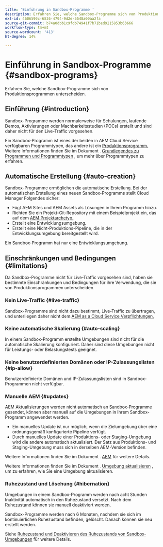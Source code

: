 ```yaml
---
title: 'Einführung in Sandbox-Programme '
description: Erfahren Sie, welche Sandbox-Programme sich von Produktionsprogrammen unterscheiden.
exl-id: 4606590c-6826-4794-9d2e-5548a00aa2fa
source-git-commit: b74a0dbb1c9fdb74941f7b71bed9215853b63666
workflow-type: tm+mt
source-wordcount: '413'
ht-degree: 14%

---
```



# Einführung in Sandbox-Programme {#sandbox-programs}

Erfahren Sie, welche Sandbox-Programme sich von Produktionsprogrammen unterscheiden.

## Einführung {#introduction}

Sandbox-Programme werden normalerweise für Schulungen, laufende Demos, Aktivierungen oder Machbarkeitsstudien (POCs) erstellt und sind daher nicht für den Live-Traffic vorgesehen.

Ein Sandbox-Programm ist eines der beiden in AEM Cloud Service verfügbaren Programmtypen, das andere ist ein [Produktionsprogramm.](introduction-production-programs.md) Weitere Informationen finden Sie im Dokument . [Grundlegendes zu Programmen und Programmtypen](/help/implementing/cloud-manager/getting-access-to-aem-in-cloud/program-types.md) , um mehr über Programmtypen zu erfahren.

## Automatische Erstellung {#auto-creation}

Sandbox-Programme ermöglichen die automatische Erstellung. Bei der automatischen Erstellung eines neuen Sandbox-Programms stellt Cloud Manager Folgendes sicher:

* Fügt AEM Sites und AEM Assets als Lösungen in Ihrem Programm hinzu.
* Richten Sie ein Projekt-Git-Repository mit einem Beispielprojekt ein, das auf dem [AEM Projektarchetyp.](https://experienceleague.adobe.com/docs/experience-manager-core-components/using/developing/archetype/overview.html?lang=de)
* Erstellt eine Entwicklungsumgebung.
* Erstellt eine Nicht-Produktions-Pipeline, die in der Entwicklungsumgebung bereitgestellt wird.

Ein Sandbox-Programm hat nur eine Entwicklungsumgebung.

## Einschränkungen und Bedingungen {#limitations}

Da Sandbox-Programme nicht für Live-Traffic vorgesehen sind, haben sie bestimmte Einschränkungen und Bedingungen für ihre Verwendung, die sie von Produktionsprogrammen unterscheiden.

### Kein Live-Traffic {#live-traffic}

Sandbox-Programme sind nicht dazu bestimmt, Live-Traffic zu übertragen, und unterliegen daher nicht dem [AEM as a Cloud Service Verpflichtungen.](https://www.adobe.com/legal/service-commitments.html)

### Keine automatische Skalierung {#auto-scaling}

In einem Sandbox-Programm erstellte Umgebungen sind nicht für die automatische Skalierung konfiguriert. Daher sind diese Umgebungen nicht für Leistungs- oder Belastungstests geeignet.

### Keine benutzerdefinierten Domänen oder IP-Zulassungslisten {#ip-allow}

Benutzerdefinierte Domänen und IP-Zulassungslisten sind in Sandbox-Programmen nicht verfügbar.

### Manuelle AEM {#updates}

AEM Aktualisierungen werden nicht automatisch an Sandbox-Programme gesendet, können aber manuell auf die Umgebungen in Ihrem Sandbox-Programm angewendet werden.

* Ein manuelles Update ist nur möglich, wenn die Zielumgebung über eine ordnungsgemäß konfigurierte Pipeline verfügt.
* Durch manuelles Update einer Produktions- oder Staging-Umgebung wird die andere automatisch aktualisiert. Der Satz aus Produktions- und Staging-Umgebung muss sich in derselben AEM-Version befinden.

Weitere Informationen finden Sie im Dokument . [AEM](/help/implementing/deploying/aem-version-updates.md) für weitere Details.

Weitere Informationen finden Sie im Dokument . [Umgebung aktualisieren](/help/implementing/cloud-manager/manage-environments.md#updating-dev-environment) , um zu erfahren, wie Sie eine Umgebung aktualisieren.

### Ruhezustand und Löschung {#hibernation}

Umgebungen in einem Sandbox-Programm werden nach acht Stunden Inaktivität automatisch in den Ruhezustand versetzt. Nach dem Ruhezustand können sie manuell deaktiviert werden.

Sandbox-Programme werden nach 6 Monaten, nachdem sie sich im kontinuierlichen Ruhezustand befinden, gelöscht. Danach können sie neu erstellt werden.

Siehe [Ruhezustand und Deaktivieren des Ruhezustands von Sandbox-Umgebungen](/help/implementing/cloud-manager/getting-access-to-aem-in-cloud/hibernating-environments.md) für weitere Details.
